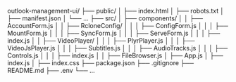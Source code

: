 outlook-management-ui/
├── public/
│   ├── index.html
│   ├── robots.txt
│   ├── manifest.json
│   └── ...
├── src/
│   ├── components/
│   │   ├── AccountForm.js
│   │   ├── RcloneConfig/
│   │   │   ├── ConfigForm.js
│   │   │   ├── MountForm.js
│   │   │   ├── SyncForm.js
│   │   │   ├── ServeForm.js
│   │   │   ├── index.js
│   │   ├── VideoPlayer/
│   │   │   ├── PlyrPlayer.js
│   │   │   ├── VideoJsPlayer.js
│   │   │   ├── Subtitles.js
│   │   │   ├── AudioTracks.js
│   │   │   ├── Controls.js
│   │   │   ├── index.js
│   │   ├── FileBrowser.js
│   ├── App.js
│   ├── index.js
│   ├── index.css
├── package.json
├── .gitignore
├── README.md
├── .env
└── ...
